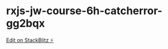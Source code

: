 # rxjs-jw-course-6h-catcherror-gg2bqx

[Edit on StackBlitz ⚡️](https://stackblitz.com/edit/rxjs-jw-course-6h-catcherror-gg2bqx)